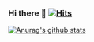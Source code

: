 ### Hi there 👋 [![Hits](https://hits.seeyoufarm.com/api/count/incr/badge.svg?url=https%3A%2F%2Fgithub.com%2Fsolone313)](https://hits.seeyoufarm.com) 

[![Anurag's github stats](https://github-readme-stats.vercel.app/api?username=solone313)](https://github.com/anuraghazra/github-readme-stats)
